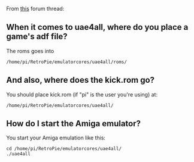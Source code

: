 From [this](http://www.raspberrypi.org/phpBB3/viewtopic.php?p=187821#p187821) forum thread:

## When it comes to uae4all, where do you place a game's adf file? 

The roms goes into

```shell
/home/pi/RetroPie/emulatorcores/uae4all/roms/
```

## And also, where does the kick.rom go?

You should place kick.rom (if "pi" is the user you're using) at:

```shell
/home/pi/RetroPie/emulatorcores/uae4all/
```

## How do I start the Amiga emulator?

You start your Amiga emulation like this:

```shell
cd /home/pi/RetroPie/emulatorcores/uae4all/
./uae4all
```